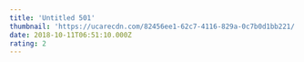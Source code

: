```yaml
---
title: 'Untitled 501'
thumbnail: 'https://ucarecdn.com/82456ee1-62c7-4116-829a-0c7b0d1bb221/'
date: 2018-10-11T06:51:10.000Z
rating: 2
---
```

